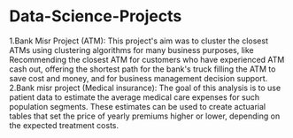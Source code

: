 # Data-Science-Projects
1.Bank Misr Project (ATM):
This project's aim was to cluster the closest ATMs using clustering algorithms for many business purposes, like Recommending the closest ATM 
for customers who have experienced ATM cash out, offering the shortest path for the bank's truck filling the ATM to save cost and money, and 
for business management decision support.
2.Bank misr project (Medical insurance):
The goal of this analysis is to use patient data to estimate the average medical care expenses 
for such population segments. These estimates can be used to create actuarial tables that set the price of yearly 
premiums higher or lower, depending on the expected treatment costs.

